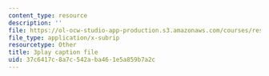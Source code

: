 ```yaml
---
content_type: resource
description: ''
file: https://ol-ocw-studio-app-production.s3.amazonaws.com/courses/res-10-s95-physics-of-covid-19-transmission-fall-2020/37c6417c8a7c542aba461e5a859b7a2c_k_VJo1Vrl6E.vtt
file_type: application/x-subrip
resourcetype: Other
title: 3play caption file
uid: 37c6417c-8a7c-542a-ba46-1e5a859b7a2c
---
```

